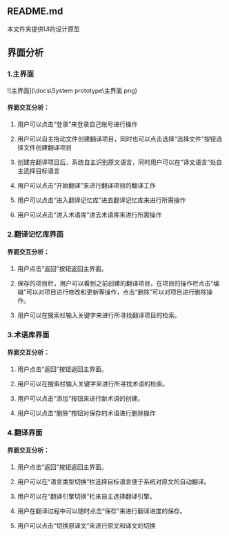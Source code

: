 ## README.md

本文件夹提供UI的设计原型

## 界面分析

### 1.主界面

![主界面](\docs\System prototype\主界面.png)

#### 界面交互分析：

1. 用户可以点击“登录”来登录自己账号进行操作

2. 用户可以自主拖动文件创建翻译项目，同时也可以点击选择“选择文件”按钮选择文件创建翻译项目

3. 创建完翻译项目后，系统自主识别原文语言，同时用户可以在“译文语言“处自主选择目标语言

4. 用户可以点击“开始翻译”来进行翻译项目的翻译工作

5. 用户可以点击“进入翻译记忆库”进去翻译记忆库来进行所需操作

6. 用户可以点击“进入术语库”进去术语库来进行所需操作

### 2.翻译记忆库界面

#### 界面交互分析：

1. 用户点击“返回”按钮返回主界面。

2. 保存的项目栏，用户可以看到之前创建的翻译项目，在项目的操作栏点击“编辑”可以对项目进行修改和更新等操作，点击“删除”可以对项目进行删除操作。

3. 用户可以在搜索栏输入关键字来进行所寻找翻译项目的检索。

### 3.术语库界面

#### 界面交互分析：

1. 用户点击“返回”按钮返回主界面。

2. 用户可以在搜索栏输入关键字来进行所寻找术语的检索。

3. 用户可以点击“添加”按钮来进行新术语的创建。

4. 用户可以点击“删除”按钮对保存的术语进行删除操作

### 4.翻译界面

#### 界面交互分析：

1. 用户点击“返回”按钮返回主界面。

2. 用户可以在“语言类型切换”栏选择目标语言便于系统对原文的自动翻译。

3. 用户可以在“翻译引擎切换”栏来自主选择翻译引擎。

4. 用户在翻译过程中可以随时点击“保存”来进行翻译进度的保存。

5. 用户可以点击“切换原译文“来进行原文和译文的切换
